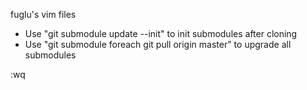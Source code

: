 fuglu's vim files

* Use "git submodule update --init" to init submodules after cloning
* Use "git submodule foreach git pull origin master" to upgrade all submodules

:wq
